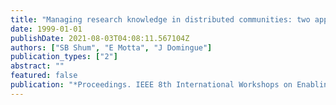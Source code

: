 ```yaml
---
title: "Managing research knowledge in distributed communities: two approaches to augmented Web infrastructures"
date: 1999-01-01
publishDate: 2021-08-03T04:08:11.567104Z
authors: ["SB Shum", "E Motta", "J Domingue"]
publication_types: ["2"]
abstract: ""
featured: false
publication: "*Proceedings. IEEE 8th International Workshops on Enabling Technologies …*"
---
```


